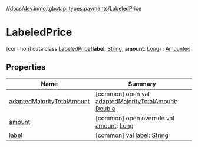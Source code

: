 //[docs](../../../index.md)/[dev.inmo.tgbotapi.types.payments](../index.md)/[LabeledPrice](index.md)



# LabeledPrice  
 [common] data class [LabeledPrice](index.md)(**label**: [String](https://kotlinlang.org/api/latest/jvm/stdlib/kotlin/-string/index.html), **amount**: [Long](https://kotlinlang.org/api/latest/jvm/stdlib/kotlin/-long/index.html)) : [Amounted](../../dev.inmo.tgbotapi.types.payments.abstracts/-amounted/index.md)   


## Properties  
  
|  Name |  Summary | 
|---|---|
| <a name="dev.inmo.tgbotapi.types.payments/LabeledPrice/adaptedMajorityTotalAmount/#/PointingToDeclaration/"></a>[adaptedMajorityTotalAmount](index.md#%5Bdev.inmo.tgbotapi.types.payments%2FLabeledPrice%2FadaptedMajorityTotalAmount%2F%23%2FPointingToDeclaration%2F%5D%2FProperties%2F625018081)| <a name="dev.inmo.tgbotapi.types.payments/LabeledPrice/adaptedMajorityTotalAmount/#/PointingToDeclaration/"></a> [common] open val [adaptedMajorityTotalAmount](index.md#%5Bdev.inmo.tgbotapi.types.payments%2FLabeledPrice%2FadaptedMajorityTotalAmount%2F%23%2FPointingToDeclaration%2F%5D%2FProperties%2F625018081): [Double](https://kotlinlang.org/api/latest/jvm/stdlib/kotlin/-double/index.html)   <br>|
| <a name="dev.inmo.tgbotapi.types.payments/LabeledPrice/amount/#/PointingToDeclaration/"></a>[amount](amount.md)| <a name="dev.inmo.tgbotapi.types.payments/LabeledPrice/amount/#/PointingToDeclaration/"></a> [common] open override val [amount](amount.md): [Long](https://kotlinlang.org/api/latest/jvm/stdlib/kotlin/-long/index.html)   <br>|
| <a name="dev.inmo.tgbotapi.types.payments/LabeledPrice/label/#/PointingToDeclaration/"></a>[label](label.md)| <a name="dev.inmo.tgbotapi.types.payments/LabeledPrice/label/#/PointingToDeclaration/"></a> [common] val [label](label.md): [String](https://kotlinlang.org/api/latest/jvm/stdlib/kotlin/-string/index.html)   <br>|

